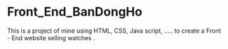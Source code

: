 # Front_End_BanDongHo
This is a project of mine using HTML, CSS, Java script, ..... to create a Front - End website selling watches .
